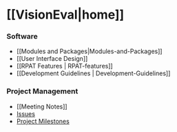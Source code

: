 # [[VisionEval|home]]

### Software
- [[Modules and Packages|Modules-and-Packages]]
- [[User Interface Design]]
- [[RPAT Features | RPAT-features]]
- [[Development Guidelines | Development-Guidelines]]

### Project Management
 - [[Meeting Notes]]
 - [Issues](https://github.com/gregorbj/VisionEval/issues)
 - [Project Milestones](https://github.com/gregorbj/VisionEval/milestones)